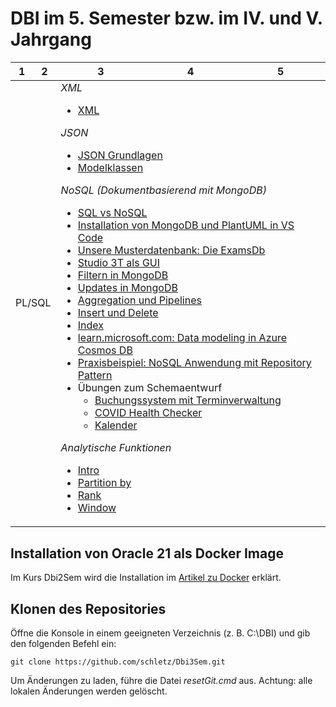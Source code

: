 # DBI im 5. Semester bzw. im IV. und V. Jahrgang

<table>
  <thead>
    <tr>
      <th>1</th>
      <th>2</th>
      <th>3</th>
      <th>4</th>
      <th>5</th>
    </tr>
  </thead>
  <tbody>
    <tr>
    </tr>
    <tr>
      <td colspan="2">
        PL/SQL
      </td>
      <td colspan="3">
        <em>XML</em>
        <ul>
          <li> <a href="11_XML/README.md">XML</a></li>
        </ul>
        <em>JSON</em>
        <ul>
          <li> <a href="12_JSON/01_Intro.md">JSON Grundlagen</a></li>
          <li> <a href="12_JSON/02_Modelklassen.md">Modelklassen</a></li>
        </ul>
        <em> NoSQL (Dokumentbasierend mit MongoDB)</em>
        <ul>
          <li> <a href="13_NoSQL/01_Sql_vs_Nosql.md">SQL vs NoSQL</a></li>
          <li> <a href="13_NoSQL/02_Mongodb_Install.md">Installation von MongoDB und PlantUML in VS Code</a></li>
          <li> <a href="13_NoSQL/03_MongoDb_Examsdb.md">Unsere Musterdatenbank: Die ExamsDb</a></li>
          <li> <a href="13_NoSQL/04_Studio3T.md">Studio 3T als GUI</a></li>
          <li> <a href="13_NoSQL/05_MongoDb_Find.md">Filtern in MongoDB</a></li>
          <li> <a href="13_NoSQL/06_MongoDb_Update.md">Updates in MongoDB</a></li>
          <li> <a href="13_NoSQL/07_MongoDb_Aggregate.md">Aggregation und Pipelines</a></li>
          <li> <a href="13_NoSQL/08_MongoDb_InsertDelete.md">Insert und Delete</a></li>
          <li> <a href="13_NoSQL/09_MongoDb_Index.md">Index</a></li>
          <li> <a href="https://learn.microsoft.com/en-us/azure/cosmos-db/nosql/modeling-data">learn.microsoft.com: Data modeling in Azure Cosmos DB</a></li>
          <li> <a href="13_NoSQL/Projekt%20Pruefungsverwaltung">Praxisbeispiel: NoSQL Anwendung mit Repository Pattern</a></li>
          <li> 
          Übungen zum Schemaentwurf
          <ul>
          <li><a href="13_NoSQL/Uebungen%20Modelling/Terminverwaltung.md">Buchungssystem mit Terminverwaltung</a></li>
          <li><a href="13_NoSQL/Uebungen%20Modelling/HealthChecker.md">COVID Health Checker</a></li>
          <li><a href="13_NoSQL/Uebungen%20Modelling/Kalender.md">Kalender</a></li>
          </ul>
          </li>
        </ul>
        <em>Analytische Funktionen</em>
        <ul>
          <li><a href="02_Analytical%20Functions/README.md">Intro</a></li>
          <li><a href="02_Analytical%20Functions/01_Partitioning.md">Partition by</a></li>
          <li><a href="02_Analytical%20Functions/02_Rank.md">Rank</a></li>
          <li><a href="02_Analytical%20Functions/03_Window.md">Window</a></li>
        </ul>
      </td>
    </tr>
  </tbody>
</table>

## Installation von Oracle 21 als Docker Image

Im Kurs Dbi2Sem wird die Installation im
[Artikel zu Docker](https://github.com/schletz/Dbi2Sem/blob/master/01_OracleVM/03_Docker/README.md)
erklärt.

## Klonen des Repositories

Öffne die Konsole in einem geeigneten Verzeichnis (z. B. C:\DBI) und gib den folgenden Befehl ein:
```text
git clone https://github.com/schletz/Dbi3Sem.git
```

Um Änderungen zu laden, führe die Datei *resetGit.cmd* aus. Achtung: alle lokalen Änderungen werden
gelöscht.


